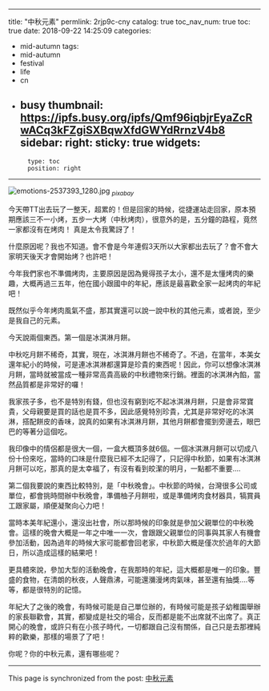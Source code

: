 
---
title: "中秋元素"
permlink: 2rjp9c-cny
catalog: true
toc_nav_num: true
toc: true
date: 2018-09-22 14:25:09
categories:
- mid-autumn
tags:
- mid-autumn
- festival
- life
- cn
- busy
thumbnail: https://ipfs.busy.org/ipfs/Qmf96iqbjrEyaZcRwACq3kFZgiSXBqwXfdGWYdRrnzV4b8
sidebar:
    right:
        sticky: true
widgets:
    -
        type: toc
        position: right
---


![emotions-2537393_1280.jpg](https://ipfs.busy.org/ipfs/Qmf96iqbjrEyaZcRwACq3kFZgiSXBqwXfdGWYdRrnzV4b8)
<sub>*pixabay*</sub>

今天帶TT出去玩了一整天，超累的！但是回家的時候，從捷運站走回家，原本預期應該三不一小烤，五步一大烤（中秋烤肉），很意外的是，五分鐘的路程，竟然一家都沒有在烤肉！ 真是太令我驚訝了！

什麼原因呢？我也不知道。會不會是今年連假3天所以大家都出去玩了？會不會大家明天後天才會開始烤？也許吧！

今年我們家也不準備烤肉，主要原因是因為覺得孩子太小，還不是太懂烤肉的樂趣，大概再過三五年，他在國小跟國中的年紀，應該是最喜歡全家一起烤肉的年紀吧！

既然似乎今年烤肉風氣不盛，那其實還可以說一說中秋的其他元素，或者說，至少是我自己的元素。

今天說兩個東西。第一個是冰淇淋月餅。

中秋吃月餅不稀奇，其實，現在，冰淇淋月餅也不稀奇了。不過，在當年，本美女還年紀小的時候，可是連冰淇淋都還算是珍貴的東西呢！因此，你可以想像冰淇淋月餅，當時就被當成一種非常高貴高級的中秋禮物來行銷。裡面的冰淇淋內餡，當然品質都是非常好的囉！

我家孩子多，也不是特別有錢，但也沒有窮到吃不起冰淇淋月餅，只是會非常寶貴，父母親要是買的話也是買不多，因此感覺特別珍貴，尤其是非常好吃的冰淇淋，搭配餅皮的香味，說真的如果有冰淇淋月餅，其他月餅都會擺到旁邊去，眼巴巴的等著分這個吃。

我印像中的情侶都是很大一個，一盒大概頂多就6個。一個冰淇淋月餅可以切成八份十份來吃，當時的口味是什麼我已經不太記得了，只記得中秋節，如果有冰淇淋月餅可以吃，那真的是太幸福了，有沒有看到皎潔的明月，一點都不重要....

第二個我要說的東西比較特別，是「中秋晚會」。中秋節的時候，台灣很多公司或單位，都會挑時間辦中秋晚會，準備柚子月餅啦，或是準備烤肉食材器具，犒賞員工跟家屬，順便凝聚向心力吧！

當時本美年紀還小，還沒出社會，所以那時候的印象就是參加父親單位的中秋晚會。這樣的晚會大概是一年之中唯一一次，會跟跟父親單位的同事與其家人有機會參加活動，因為過年的時候大家可能都會回老家，中秋節大概是僅次於過年的大節日，所以造成這樣的結果吧！

更具體來說，參加大型的活動晚會，在我那時的年紀，這大概都是唯一的印象。豐盛的食物，在清朗的秋夜，人聲鼎沸，可能還瀰漫烤肉氣味，甚至還有抽獎....等等，都是很特別的記憶。

年紀大了之後的晚會，有時候可能是自己單位辦的，有時候可能是孩子幼稚園舉辦的家長聯歡會，其實，都變成是社交的場合，反而都是能不出席就不出席了。真正開心的晚會，或許只有在小孩子時代，一切都跟自己沒有關係，自己只是去那裡純粹的歡樂，那樣的場景了了吧！

你呢？你的中秋元素，還有哪些呢？


- - -

This page is synchronized from the post: [中秋元素](https://steemit.com/@deanliu/2rjp9c-cny)
